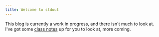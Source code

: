 ```yaml
---
title: Welcome to stdout
---
```


This blog is currently a work in progress, and there isn't much to look at. I've
got some [class notes][notes] up for you to look at, more coming.

[notes]: /notes/
